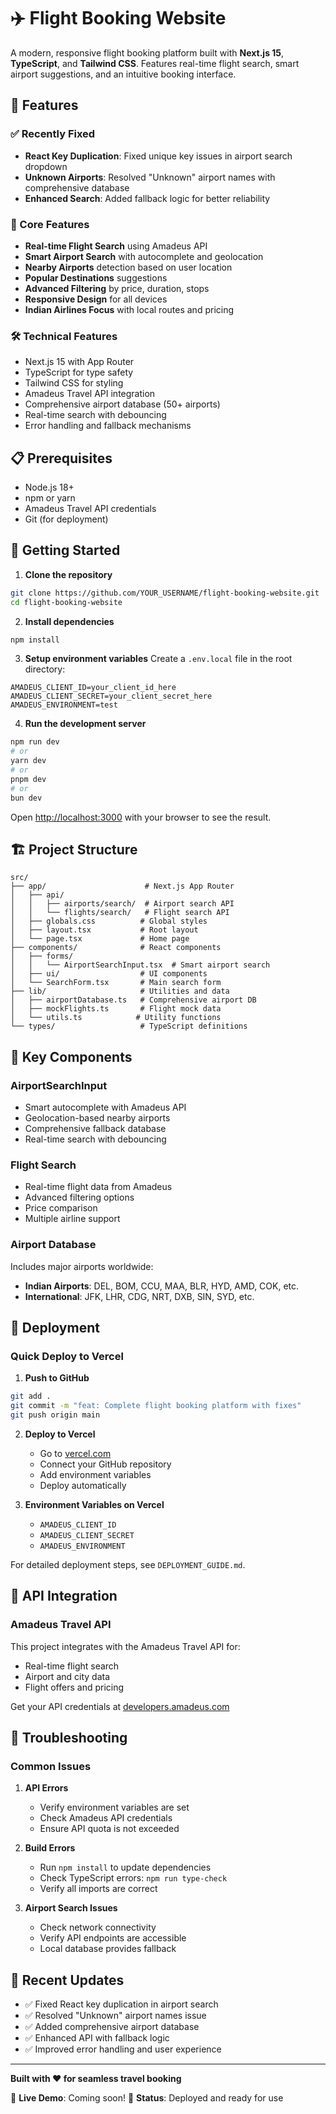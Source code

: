 # ✈️ Flight Booking Website

A modern, responsive flight booking platform built with **Next.js 15**, **TypeScript**, and **Tailwind CSS**. Features real-time flight search, smart airport suggestions, and an intuitive booking interface.

## 🚀 Features

### ✅ Recently Fixed
- **React Key Duplication**: Fixed unique key issues in airport search dropdown
- **Unknown Airports**: Resolved "Unknown" airport names with comprehensive database
- **Enhanced Search**: Added fallback logic for better reliability

### 🛫 Core Features
- **Real-time Flight Search** using Amadeus API
- **Smart Airport Search** with autocomplete and geolocation
- **Nearby Airports** detection based on user location
- **Popular Destinations** suggestions
- **Advanced Filtering** by price, duration, stops
- **Responsive Design** for all devices
- **Indian Airlines Focus** with local routes and pricing

### 🛠️ Technical Features
- Next.js 15 with App Router
- TypeScript for type safety
- Tailwind CSS for styling
- Amadeus Travel API integration
- Comprehensive airport database (50+ airports)
- Real-time search with debouncing
- Error handling and fallback mechanisms

## 📋 Prerequisites

- Node.js 18+ 
- npm or yarn
- Amadeus Travel API credentials
- Git (for deployment)

## 🔧 Getting Started

1. **Clone the repository**
```bash
git clone https://github.com/YOUR_USERNAME/flight-booking-website.git
cd flight-booking-website
```

2. **Install dependencies**
```bash
npm install
```

3. **Setup environment variables**
Create a `.env.local` file in the root directory:
```env
AMADEUS_CLIENT_ID=your_client_id_here
AMADEUS_CLIENT_SECRET=your_client_secret_here
AMADEUS_ENVIRONMENT=test
```

4. **Run the development server**
```bash
npm run dev
# or
yarn dev
# or
pnpm dev
# or
bun dev
```

Open [http://localhost:3000](http://localhost:3000) with your browser to see the result.

## 🏗️ Project Structure

```
src/
├── app/                      # Next.js App Router
│   ├── api/
│   │   ├── airports/search/  # Airport search API
│   │   └── flights/search/   # Flight search API
│   ├── globals.css          # Global styles
│   ├── layout.tsx           # Root layout
│   └── page.tsx             # Home page
├── components/              # React components
│   ├── forms/
│   │   └── AirportSearchInput.tsx  # Smart airport search
│   ├── ui/                  # UI components
│   └── SearchForm.tsx       # Main search form
├── lib/                     # Utilities and data
│   ├── airportDatabase.ts   # Comprehensive airport DB
│   ├── mockFlights.ts       # Flight mock data
│   └── utils.ts            # Utility functions
└── types/                   # TypeScript definitions
```

## 🌟 Key Components

### AirportSearchInput
- Smart autocomplete with Amadeus API
- Geolocation-based nearby airports
- Comprehensive fallback database
- Real-time search with debouncing

### Flight Search
- Real-time flight data from Amadeus
- Advanced filtering options
- Price comparison
- Multiple airline support

### Airport Database
Includes major airports worldwide:
- **Indian Airports**: DEL, BOM, CCU, MAA, BLR, HYD, AMD, COK, etc.
- **International**: JFK, LHR, CDG, NRT, DXB, SIN, SYD, etc.

## 🚀 Deployment

### Quick Deploy to Vercel

1. **Push to GitHub**
```bash
git add .
git commit -m "feat: Complete flight booking platform with fixes"
git push origin main
```

2. **Deploy to Vercel**
   - Go to [vercel.com](https://vercel.com)
   - Connect your GitHub repository
   - Add environment variables
   - Deploy automatically

3. **Environment Variables on Vercel**
   - `AMADEUS_CLIENT_ID`
   - `AMADEUS_CLIENT_SECRET`
   - `AMADEUS_ENVIRONMENT`

For detailed deployment steps, see `DEPLOYMENT_GUIDE.md`.

## 🔑 API Integration

### Amadeus Travel API
This project integrates with the Amadeus Travel API for:
- Real-time flight search
- Airport and city data
- Flight offers and pricing

Get your API credentials at [developers.amadeus.com](https://developers.amadeus.com)

## 🐛 Troubleshooting

### Common Issues

1. **API Errors**
   - Verify environment variables are set
   - Check Amadeus API credentials
   - Ensure API quota is not exceeded

2. **Build Errors**
   - Run `npm install` to update dependencies
   - Check TypeScript errors: `npm run type-check`
   - Verify all imports are correct

3. **Airport Search Issues**
   - Check network connectivity
   - Verify API endpoints are accessible
   - Local database provides fallback

## 📝 Recent Updates

- ✅ Fixed React key duplication in airport search
- ✅ Resolved "Unknown" airport names issue
- ✅ Added comprehensive airport database
- ✅ Enhanced API with fallback logic
- ✅ Improved error handling and user experience

---

**Built with ❤️ for seamless travel booking**

🚀 **Live Demo**: Coming soon!
🌟 **Status**: Deployed and ready for use
